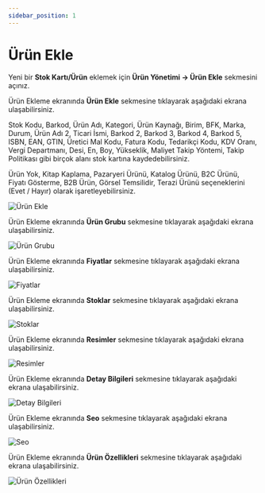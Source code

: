 ```yaml
---
sidebar_position: 1
---
```


# Ürün Ekle

Yeni bir **Stok Kartı/Ürün** eklemek için **Ürün Yönetimi -> Ürün Ekle** sekmesini açınız.

Ürün Ekleme ekranında **Ürün Ekle** sekmesine tıklayarak aşağıdaki ekrana ulaşabilirsiniz.

Stok Kodu, Barkod, Ürün Adı, Kategori, Ürün Kaynağı, Birim, BFK, Marka, Durum, Ürün Adı 2, Ticari İsmi, Barkod 2, Barkod 3, Barkod 4, Barkod 5, ISBN, EAN, GTIN, Üretici Mal Kodu, Fatura Kodu, Tedarikçi Kodu, KDV Oranı, Vergi Departmanı, Desi, En, Boy, Yükseklik, Maliyet Takip Yöntemi, Takip Politikası gibi birçok alanı stok kartına kaydedebilirsiniz.

Ürün Yok, Kitap Kaplama, Pazaryeri Ürünü, Katalog Ürünü, B2C Ürünü, Fiyatı Gösterme, B2B Ürün, Görsel Temsilidir, Terazi Ürünü seçeneklerini (Evet / Hayır) olarak işaretleyebilirsiniz. 

![Ürün Ekle](/img/urun-yonetimi/urun-ekle.png)

Ürün Ekleme ekranında **Ürün Grubu** sekmesine tıklayarak aşağıdaki ekrana ulaşabilirsiniz.

![Ürün Grubu](/img/urun-yonetimi/urun-grubu.png)

Ürün Ekleme ekranında **Fiyatlar** sekmesine tıklayarak aşağıdaki ekrana ulaşabilirsiniz.

![Fiyatlar](/img/urun-yonetimi/fiyatlar.png)

Ürün Ekleme ekranında **Stoklar** sekmesine tıklayarak aşağıdaki ekrana ulaşabilirsiniz.

![Stoklar](/img/urun-yonetimi/stoklar.png)

Ürün Ekleme ekranında **Resimler** sekmesine tıklayarak aşağıdaki ekrana ulaşabilirsiniz.

![Resimler](/img/urun-yonetimi/resimler.png)

Ürün Ekleme ekranında **Detay Bilgileri** sekmesine tıklayarak aşağıdaki ekrana ulaşabilirsiniz.

![Detay Bilgileri](/img/urun-yonetimi/detay-bilgileri.png)

Ürün Ekleme ekranında **Seo** sekmesine tıklayarak aşağıdaki ekrana ulaşabilirsiniz.

![Seo](/img/urun-yonetimi/seo.png)

Ürün Ekleme ekranında **Ürün Özellikleri** sekmesine tıklayarak aşağıdaki ekrana ulaşabilirsiniz.

![Ürün Özellikleri](/img/urun-yonetimi/urun-ozellikleri.png)

